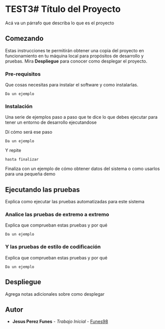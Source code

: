 # TEST3# Título del Proyecto

Acá va un párrafo que describa lo que es el proyecto

## Comezando

Estas instrucciones te permitirán obtener una copia del proyecto en funcionamiento en tu máquina local para propósitos de desarrollo y pruebas.
Mira **Despliegue** para conocer como desplegar el proyecto.


### Pre-requisitos

Que cosas necesitas para instalar el software y como instalarlas.

```
Da un ejemplo
```

### Instalación

Una serie de ejemplos paso a paso que te dice lo que debes ejecutar para tener un entorno de desarrollo ejecutandose

Dí cómo será ese paso

```
Da un ejemplo
```

Y repite

```
hasta finalizar
```

Finaliza con un ejemplo de cómo obtener datos del sistema o como usarlos para una pequeña demo

## Ejecutando las pruebas

Explica como ejecutar las pruebas automatizadas para este sistema

### Analice las pruebas de extremo a extremo

Explica que comprueban estas pruebas y por qué

```
Da un ejemplo
```

### Y las pruebas de estilo de codificación

Explica que comprueban estas pruebas y por qué

```
Da un ejemplo
```

## Despliegue

Agrega notas adicionales sobre como desplegar



## Autor

* **Jesus Perez Funes** - *Trabajo Inicial* - [Funes98](https://github.com/Funes98?tab=repositories)



